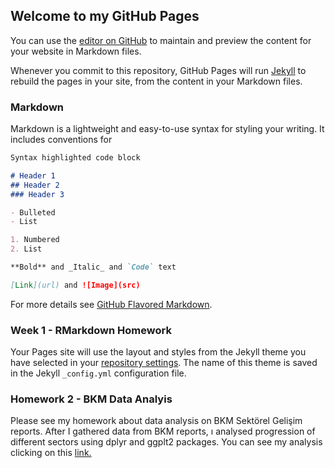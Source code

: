 ## Welcome to my GitHub Pages

You can use the [editor on GitHub](https://github.com/pjournal/mef03-kamarn/edit/master/index.md) to maintain and preview the content for your website in Markdown files.

Whenever you commit to this repository, GitHub Pages will run [Jekyll](https://jekyllrb.com/) to rebuild the pages in your site, from the content in your Markdown files.

### Markdown

Markdown is a lightweight and easy-to-use syntax for styling your writing. It includes conventions for

```markdown
Syntax highlighted code block

# Header 1
## Header 2
### Header 3

- Bulleted
- List

1. Numbered
2. List

**Bold** and _Italic_ and `Code` text

[Link](url) and ![Image](src)
```

For more details see [GitHub Flavored Markdown](https://guides.github.com/features/mastering-markdown/).

### Week 1 - RMarkdown Homework

Your Pages site will use the layout and styles from the Jekyll theme you have selected in your [repository settings](https://github.com/pjournal/mef03-kamarn/settings). The name of this theme is saved in the Jekyll `_config.yml` configuration file.

### Homework 2 - BKM Data Analyis

Please see my homework about data analysis on BKM Sektörel Gelişim reports. After I gathered data from BKM reports, ı analysed progression of different sectors using dplyr and ggplt2 packages. You can see my analysis clicking on this [link.](https://github.com/pjournal/mef03-kamarn/blob/master/BKM_report-_data.html)
